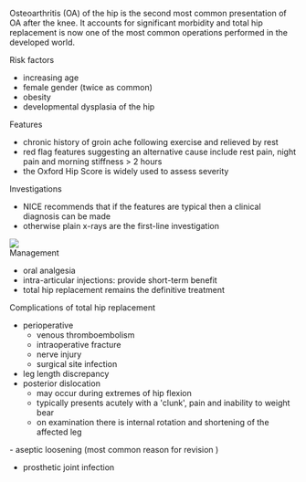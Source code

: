 Osteoarthritis (OA) of the hip is the second most common presentation of OA after the knee. It accounts for significant morbidity and total hip replacement is now one of the most common operations performed in the developed world.  
  
Risk factors  
* increasing age
* female gender (twice as common)
* obesity
* developmental dysplasia of the hip

  
Features  
* chronic history of groin ache following exercise and relieved by rest
* red flag features suggesting an alternative cause include rest pain, night pain and morning stiffness \> 2 hours
* the Oxford Hip Score is widely used to assess severity

  
Investigations  
* NICE recommends that if the features are typical then a clinical diagnosis can be made
* otherwise plain x\-rays are the first\-line investigation

  
[![](https://d32xxyeh8kfs8k.cloudfront.net/images_Passmedicine/xrb950.jpg)](https://d32xxyeh8kfs8k.cloudfront.net/images_Passmedicine/xrb950b.jpg)  
Management  
* oral analgesia
* intra\-articular injections: provide short\-term benefit
* total hip replacement remains the definitive treatment

  
Complications of total hip replacement  
* perioperative
	+ venous thromboembolism
	+ intraoperative fracture
	+ nerve injury
	+ surgical site infection
* leg length discrepancy
* posterior dislocation
	+ may occur during extremes of hip flexion
	+ typically presents acutely with a 'clunk', pain and inability to weight bear
	+ on examination there is internal rotation and shortening of the affected leg

 \- aseptic loosening (most common reason for revision )  
* prosthetic joint infection

